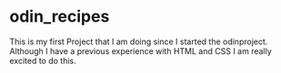 # odin_recipes
This is my first Project that I am doing since I started the odinproject. Although I have a previous experience with HTML and CSS I am really excited to do this.
